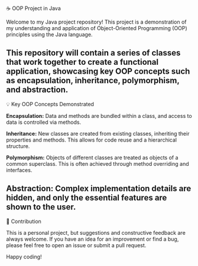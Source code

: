 ☕ OOP Project in Java

Welcome to my Java project repository! This project is a demonstration of my understanding and application of Object-Oriented Programming (OOP) principles using the Java language.

This repository will contain a series of classes that work together to create a functional application, showcasing key OOP concepts such as encapsulation, inheritance, polymorphism, and abstraction.
-------------------------------------------------------------------------------------------------------

💡 Key OOP Concepts Demonstrated

**Encapsulation:** Data and methods are bundled within a class, and access to data is controlled via methods.

**Inheritance:** New classes are created from existing classes, inheriting their properties and methods. This allows for code reuse and a hierarchical structure.

**Polymorphism:** Objects of different classes are treated as objects of a common superclass. This is often achieved through method overriding and interfaces.

**Abstraction:** Complex implementation details are hidden, and only the essential features are shown to the user.
--------------------------------------------------------------------------------------------------------
🤝 Contribution

This is a personal project, but suggestions and constructive feedback are always welcome. If you have an idea for an improvement or find a bug, please feel free to open an issue or submit a pull request.

Happy coding!
